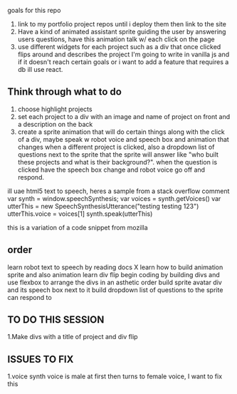 goals for this repo
1. link to my portfolio project repos until i deploy them then link to the site
2. Have a kind of animated assistant sprite guiding the user by answering users questions, have this animation talk 
w/ each click on the page
3. use different widgets for each project such as a div that once clicked flips around and describes the project
I'm going to write in vanilla js and if it doesn't reach certain goals or i want to add a feature that requires a db ill use react. 

Think through what to do
-------------------------
1. choose highlight projects
2. set each project to a div with an image and name of project on front and a description on the back
3. create a sprite animation that will do certain things along with the click of a div, maybe speak w robot voice and speech box and animation that changes when a different project is clicked, also a dropdown list of questions next to the sprite that the sprite will answer like "who built these projects and what is their background?". when the question is clicked have the speech box change and robot voice go off and respond.

ill uae html5 text to speech, heres a sample from a stack overflow comment 
var synth = window.speechSynthesis;
var voices = synth.getVoices()
 var utterThis = new SpeechSynthesisUtterance("testing testing 123")
    utterThis.voice = voices[1]
synth.speak(utterThis)


this is a variation of a code snippet from mozilla

order
-------
learn robot text to speech by reading docs X
learn how to build animation sprite and also animation
learn div flip 
begin coding by building divs and use flexbox to arrange the divs in an asthetic order
build sprite avatar div and its speech box next to it
build dropdown list of questions to the sprite can respond to

TO DO THIS SESSION
---------------------
1.Make divs with a title of project and div flip

ISSUES TO FIX
---------------
1.voice synth voice is male at first then turns to female voice, I want to fix this